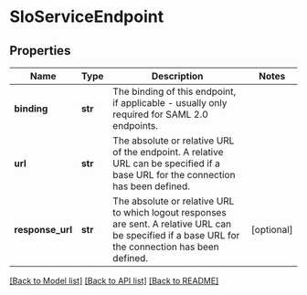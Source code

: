 # SloServiceEndpoint

## Properties
Name | Type | Description | Notes
------------ | ------------- | ------------- | -------------
**binding** | **str** | The binding of this endpoint, if applicable - usually only required for SAML 2.0 endpoints. | 
**url** | **str** | The absolute or relative URL of the endpoint. A relative URL can be specified if a base URL for the connection has been defined. | 
**response_url** | **str** | The absolute or relative URL to which logout responses are sent. A relative URL can be specified if a base URL for the connection has been defined. | [optional] 

[[Back to Model list]](../README.md#documentation-for-models) [[Back to API list]](../README.md#documentation-for-api-endpoints) [[Back to README]](../README.md)


